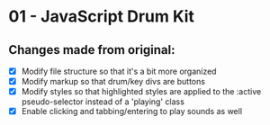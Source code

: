 # 01 - JavaScript Drum Kit

## Changes made from original:
- [x] Modify file structure so that it's a bit more organized
- [x] Modify markup so that drum/key divs are buttons
- [x] Modify styles so that highlighted styles are applied to the :active pseudo-selector instead of a 'playing' class
- [x] Enable clicking and tabbing/entering to play sounds as well
